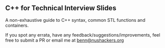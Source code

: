 ## C++ for Technical Interview Slides

A non-exhaustive guide to C++ syntax, common STL functions and containers.

If you spot any errata, have any feedback/suggestions/improvements, feel free to submit a PR or email me at [benn@nushackers.org](mailto:benn@nushackers.org)

